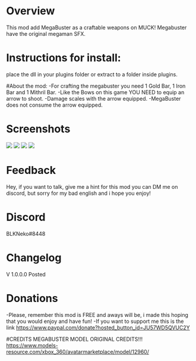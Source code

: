 # Overview
This mod add MegaBuster as a craftable weapons on MUCK!
Megabuster have the original megaman SFX.

# Instructions for install:
place the dll in your plugins folder or extract to a folder inside plugins.

#About the mod:
-For crafting the megabuster you need 1 Gold Bar, 1 Iron Bar and 1 Mithril Bar.
-Like the Bows on this game YOU NEED to equip an arrow to shoot.
-Damage scales with the arrow equipped.
-MegaBuster does not consume the arrow equipped.


# Screenshots
![](https://i.imgur.com/hkDs1DQ.jpg)
![](https://i.imgur.com/0TbqLjA.png)
![](https://i.imgur.com/yTcUuce.png)
![](https://i.imgur.com/7D0p2SA.png)


# Feedback
Hey, if you want to talk, give me a hint for this mod you can DM me on discord, but sorry for my bad english and i hope you enjoy!



# Discord
BLKNeko#8448 


# Changelog
V 1.0.0.0 Posted



# Donations
-Please, remember this mod is FREE and aways will be, i made this hoping that you would enjoy and have fun!
-If you want to support me this is the link
https://www.paypal.com/donate?hosted_button_id=JU57WD5QVUC2Y


#CREDITS
MEGABUSTER MODEL ORIGINAL CREDITS!!!
https://www.models-resource.com/xbox_360/avatarmarketplace/model/12960/
